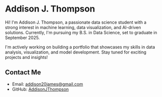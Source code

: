 # Addison J. Thompson

Hi! I'm Addison J. Thompson, a passionate data science student with a strong interest in machine learning, data visualization, and AI-driven solutions. Currently, I'm pursuing my B.S. in Data Science, set to graduate in September 2025. 

I'm actively working on building a portfolio that showcases my skills in data analysis, visualization, and model development. Stay tuned for exciting projects and insights!

## Contact Me

- Email: [addison20james@gmail.com](mailto:addison20james@gmail.com)
- GitHub: [AddisonJThompson](https://github.com/AJTHO21)
